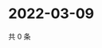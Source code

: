 # 2022-03-09

共 0 条

<!-- BEGIN WEIBO -->
<!-- 最后更新时间 Wed Mar 09 2022 09:02:05 GMT+0800 (China Standard Time) -->

<!-- END WEIBO -->

